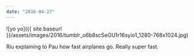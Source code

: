 ```yaml
---
date: "2016-04-27"
---
```


![yo yo]({{ site.baseurl }}/assets/images/2016/tumblr_o6b8scSeGU1r16syio1_1280-768x1024.jpg)

Riu explaining to Pau how fast airplanes go. Really super fast.
